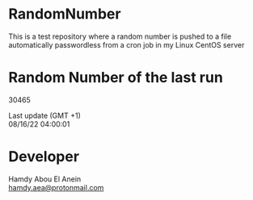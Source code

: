 # RandomNumber    
This is a test repository where a random number is pushed to a file automatically passwordless from a cron job in my Linux CentOS server    
# Random Number of the last run   
30465
      
Last update (GMT +1)    
08/16/22 04:00:01
# Developer    
Hamdy Abou El Anein   
hamdy.aea@protonmail.com
